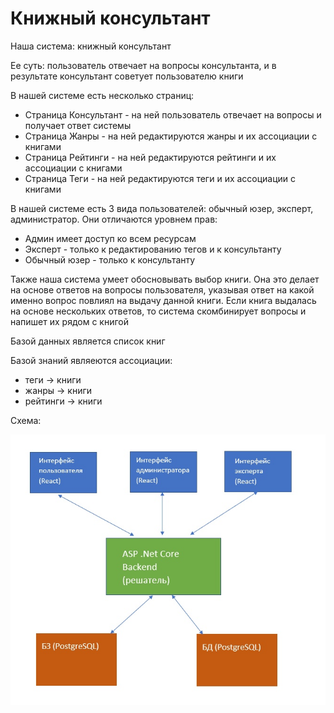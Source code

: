 # Книжный консультант

Наша система: книжный консультант

Ее суть: пользователь отвечает на вопросы консультанта, и в результате консультант советует пользователю книги

В нашей системе есть несколько страниц:
- Страница Консультант - на ней пользователь отвечает на вопросы и получает ответ системы
- Страница Жанры - на ней редактируются жанры и их ассоциации с книгами
- Страница Рейтинги - на ней редактируются рейтинги и их ассоциации с книгами
- Страница Теги - на ней редактируются теги и их ассоциации с книгами

В нашей системе есть 3 вида пользователей: обычный юзер, эксперт, администратор. Они отличаются уровнем прав: 
- Админ имеет доступ ко всем ресурсам
- Эксперт - только к редактированию тегов и к консультанту
- Обычный юзер - только к консультанту

Также наша система умеет обосновывать выбор книги. Она это делает на основе ответов на вопросы пользователя, указывая ответ на какой именно вопрос повлиял на выдачу данной книги. Если книга выдалась на основе нескольких ответов, то система скомбинирует вопросы и напишет их рядом с книгой

Базой данных является список книг

Базой знаний являеются ассоциации:
- теги -> книги
- жанры -> книги
- рейтинги -> книги

Схема:

![Scheme](rPT2zFvh6S0.jpg "Схема")
